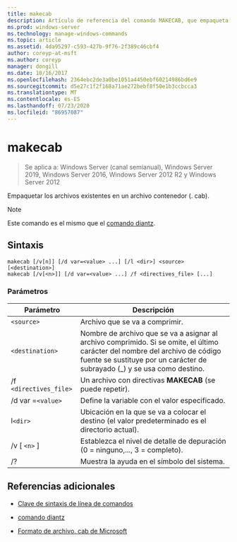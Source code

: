 ```yaml
---
title: makecab
description: Artículo de referencia del comando MAKECAB, que empaqueta los archivos existentes en un archivo. cab.
ms.prod: windows-server
ms.technology: manage-windows-commands
ms.topic: article
ms.assetid: 4da95297-c593-427b-9f76-2f389c46cbf4
author: coreyp-at-msft
ms.author: coreyp
manager: dongill
ms.date: 10/16/2017
ms.openlocfilehash: 2364ebc2de3a0be1051a4450ebf60214986bd6e9
ms.sourcegitcommit: d5e27c1f2f168a71ae272bebf8f50e1b3ccbcca3
ms.translationtype: MT
ms.contentlocale: es-ES
ms.lasthandoff: 07/23/2020
ms.locfileid: "86957087"
---
```

# <a name="makecab"></a>makecab

> Se aplica a: Windows Server (canal semianual), Windows Server 2019, Windows Server 2016, Windows Server 2012 R2 y Windows Server 2012

Empaquetar los archivos existentes en un archivo contenedor (. cab).


> [!NOTE]
> Este comando es el mismo que el [comando diantz](diantz.md).

## <a name="syntax"></a>Sintaxis

```
makecab [/v[n]] [/d var=<value> ...] [/l <dir>] <source> [<destination>]
makecab [/v[<n>]] [/d var=<value> ...] /f <directives_file> [...]
```

### <a name="parameters"></a>Parámetros

| Parámetro | Descripción |
| --------- | ----------- |
| `<source>` | Archivo que se va a comprimir. |
| `<destination>` | Nombre de archivo que se va a asignar al archivo comprimido. Si se omite, el último carácter del nombre del archivo de código fuente se sustituye por un carácter de subrayado (_) y se usa como destino. |
| /f `<directives_file>` | Un archivo con directivas **MAKECAB** (se puede repetir). |
| /d var =`<value>` | Define la variable con el valor especificado. |
| l`<dir>` | Ubicación en la que se va a colocar el destino (el valor predeterminado es el directorio actual). |
| /v [ `<n>` ] | Establezca el nivel de detalle de depuración (0 = ninguno,..., 3 = completo). |
| /? | Muestra la ayuda en el símbolo del sistema. |

## <a name="additional-references"></a>Referencias adicionales

- [Clave de sintaxis de línea de comandos](command-line-syntax-key.md)

- [comando diantz](diantz.md)

- [Formato de archivo. cab de Microsoft](/previous-versions/bb417343(v=msdn.10))
